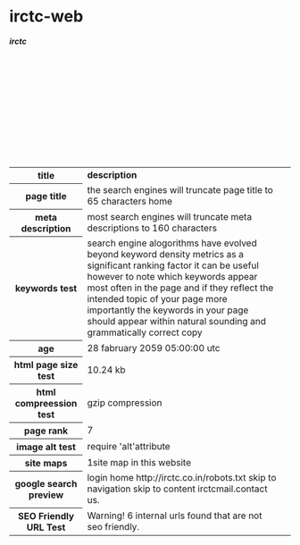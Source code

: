 # irctc-web
<html>

<body>

<table>

<b><i>irctc</i></b>

<tr>

<th><b> title</b></th>
<td><b>description</b></td><br>


</tr>

<tr>

<th>page title</th>

<td>the search engines will truncate page title to 65 characters home </td><br>

</tr>

<tr>

<th>meta description</th>
<td>most search engines will truncate meta descriptions to 160 characters<td><br>

</tr>

<tr>

<th>keywords test</th>
<td>search engine alogorithms have evolved beyond keyword density metrics as a significant ranking factor it can be useful however to note which keywords appear most often in the page and if they reflect the intended topic of your page more importantly the keywords in your page should appear within natural sounding and grammatically correct copy</td><br>

</tr>

<tr>

<th>age</th>

<td>28 fabruary 2059 05:00:00 utc</td><br>

</tr>

<tr>


<th>html page size test</th>

<td>10.24 kb</td><br>

</tr>

<tr>

<th>html compreession test</th>

<td>gzip compression</td><br>

</tr>

<tr>


<th>page rank</th>
<td>7</td><br>

</tr>

<tr>

<th>image alt test</th>
<td>require 'alt'attribute</td><br>
</tr>

<tr>

<th>site maps</th>

<td>1site map in this website</td><br>

</tr>

<tr>

<th>google search preview</th>

<td>login home  http://irctc.co.in/robots.txt  skip to navigation skip to content irctcmail.contact us.</td><br>

</tr>

<tr>

<th>SEO Friendly URL Test</th>

<td>Warning! 6 internal urls found that are not seo friendly.</td><br>

</tr>

</table>

</body>

</html>
